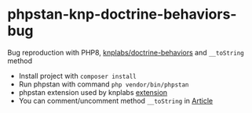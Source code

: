 # phpstan-knp-doctrine-behaviors-bug

Bug reproduction with PHP8, [knplabs/doctrine-behaviors](https://github.com/KnpLabs/DoctrineBehaviors) and `__toString` method

- Install project with `composer install`
- Run phpstan with command `php vendor/bin/phpstan`
- phpstan extension used by knplabs [extension](https://github.com/KnpLabs/DoctrineBehaviors/blob/master/utils/phpstan-behaviors/src/Type/TranslationTypeHelper.php#L16)
- You can comment/uncomment method `__toString` in [Article](https://github.com/RomulusED69/phpstan-knp-doctrine-behaviors-bug/blob/10ac6ab5368c807ac81ea8f6b848f00fa6d7030d/src/Entity/Article.php#L31)
